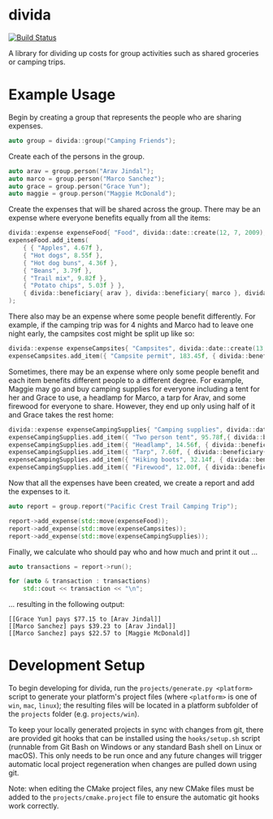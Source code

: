 divida
======
[![Build Status](https://travis-ci.org/chrisculy/divida.svg?branch=master)](https://travis-ci.org/chrisculy/divida)

A library for dividing up costs for group activities such as shared groceries or camping trips.

Example Usage
=============

 Begin by creating a group that represents the people who are sharing expenses.
```cpp
auto group = divida::group("Camping Friends");
```

Create each of the persons in the group.
```cpp
auto arav = group.person("Arav Jindal");
auto marco = group.person("Marco Sanchez");
auto grace = group.person("Grace Yun");
auto maggie = group.person("Maggie McDonald");
```

Create the expenses that will be shared across the group. There may be an expense where everyone benefits equally from all the items: 
```cpp
divida::expense expenseFood{ "Food", divida::date::create(12, 7, 2009), grace };
expenseFood.add_items(
    { { "Apples", 4.67f },
    { "Hot dogs", 8.55f },
    { "Hot dog buns", 4.36f },
    { "Beans", 3.79f },
    { "Trail mix", 9.82f },
    { "Potato chips", 5.03f } },
    { divida::beneficiary{ arav }, divida::beneficiary{ marco }, divida::beneficiary{ grace }, divida::beneficiary{ maggie } }
);
```

There also may be an expense where some people benefit differently. For example, if the camping trip was for 4 nights and Marco had to leave one night early, the campsites cost might be split up like so:
```cpp
divida::expense expenseCampsites{ "Campsites", divida::date::create(13, 7, 2009), arav };
expenseCampsites.add_item({ "Campsite permit", 183.45f, { divida::beneficiary{ arav, 4.0f }, divida::beneficiary{ marco, 3.0f }, divida::beneficiary{ grace, 4.0f }, divida::beneficiary{ maggie, 4.0f } } });
```

Sometimes, there may be an expense where only some people benefit and each item benefits different people to a different degree. For example, Maggie may go and buy camping supplies for everyone including a tent for her and Grace to use, a headlamp for Marco, a tarp for Arav, and some firewood for everyone to share. However, they end up only using half of it and Grace takes the rest home:
```cpp
divida::expense expenseCampingSupplies{ "Camping supplies", divida::date::create(10, 7, 2009), maggie };
expenseCampingSupplies.add_item({ "Two person tent", 95.78f,{ divida::beneficiary{ maggie }, divida::beneficiary{ grace } } });
expenseCampingSupplies.add_item({ "Headlamp", 14.56f, { divida::beneficiary{ marco } } });
expenseCampingSupplies.add_item({ "Tarp", 7.60f, { divida::beneficiary{ arav } } });
expenseCampingSupplies.add_item({ "Hiking boots", 32.14f, { divida::beneficiary{ maggie } } });
expenseCampingSupplies.add_item({ "Firewood", 12.00f, { divida::beneficiary{ arav }, divida::beneficiary{ marco }, divida::beneficiary{ grace, 5.0 }, divida::beneficiary{ maggie } } });
```

Now that all the expenses have been created, we create a report and add the expenses to it.
```cpp
auto report = group.report("Pacific Crest Trail Camping Trip");

report->add_expense(std::move(expenseFood));
report->add_expense(std::move(expenseCampsites));
report->add_expense(std::move(expenseCampingSupplies));
```

Finally, we calculate who should pay who and how much and print it out ...
```cpp
auto transactions = report->run();

for (auto & transaction : transactions)
    std::cout << transaction << "\n";
```

... resulting in the following output:
```
[[Grace Yun] pays $77.15 to [Arav Jindal]]
[[Marco Sanchez] pays $39.23 to [Arav Jindal]]
[[Marco Sanchez] pays $22.57 to [Maggie McDonald]]
```

Development Setup
=================

To begin developing for divida, run the `projects/generate.py <platform>` script to generate your platform's project files (where `<platform>` is one of `win`, `mac`, `linux`); the resulting files will be located in a platform subfolder of the `projects` folder (e.g. `projects/win`).

To keep your locally generated projects in sync with changes from git, there are provided git hooks that can be installed using the `hooks/setup.sh` script (runnable from Git Bash on Windows or any standard Bash shell on Linux or macOS). This only needs to be run once and any future changes will trigger automatic local project regeneration when changes are pulled down using git.

Note: when editing the CMake project files, any new CMake files must be added to the `projects/cmake.project` file to ensure the automatic git hooks work correctly.
